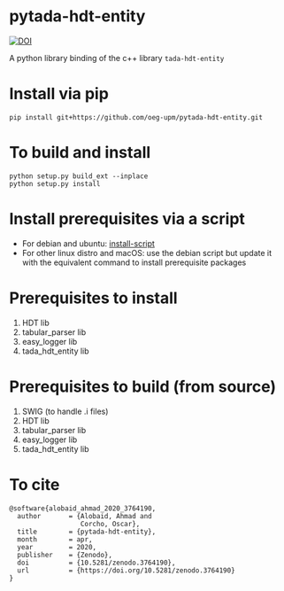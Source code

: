 # pytada-hdt-entity

[![DOI](https://zenodo.org/badge/DOI/10.5281/zenodo.3764190.svg)](https://doi.org/10.5281/zenodo.3764190)

A python library binding of the c++ library `tada-hdt-entity`


# Install via pip
```
pip install git+https://github.com/oeg-upm/pytada-hdt-entity.git
```

# To build and install
```
python setup.py build_ext --inplace
python setup.py install
```

# Install prerequisites via a script
* For debian and ubuntu: 
[install-script](https://github.com/oeg-upm/tada-web/blob/master/setup.sh)
* For other linux distro and macOS: 
use the debian script but update it with the equivalent command to install prerequisite packages



# Prerequisites to install
1. HDT lib
2. tabular_parser lib
3. easy_logger lib
4. tada_hdt_entity lib


# Prerequisites to build (from source)
1. SWIG (to handle .i files)
2. HDT lib
3. tabular_parser lib
4. easy_logger lib
5. tada_hdt_entity lib


# To cite
```
@software{alobaid_ahmad_2020_3764190,
  author       = {Alobaid, Ahmad and
                  Corcho, Oscar},
  title        = {pytada-hdt-entity},
  month        = apr,
  year         = 2020,
  publisher    = {Zenodo},
  doi          = {10.5281/zenodo.3764190},
  url          = {https://doi.org/10.5281/zenodo.3764190}
}
```
